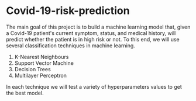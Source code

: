 # Covid-19-risk-prediction

The main goal of this project is to build a machine learning model that, given a Covid-19 patient's current symptom, status, and medical history, will predict whether the patient is in high risk or not. To this end, we will use several classification techniques in machine learning.

1. K-Nearest Neighbours
2. Support Vector Machine
3. Decision Trees
4. Multilayer Perceptron

In each technique we will test a variety of hyperparameters values to get the best model.
